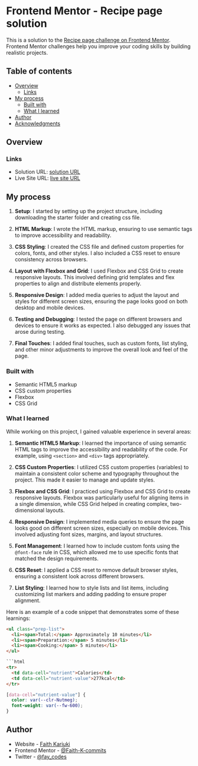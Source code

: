 # Frontend Mentor - Recipe page solution

This is a solution to the [Recipe page challenge on Frontend Mentor](https://www.frontendmentor.io/challenges/recipe-page-KiTsR8QQKm). Frontend Mentor challenges help you improve your coding skills by building realistic projects.

## Table of contents

- [Overview](#overview)
  - [Links](#links)
- [My process](#my-process)
  - [Built with](#built-with)
  - [What I learned](#what-i-learned)
- [Author](#author)
- [Acknowledgments](#acknowledgments)

## Overview

### Links

- Solution URL: [solution URL](https://github.com/Faith-K-commits/Frontend-mentaor-recipe-page.git)
- Live Site URL: [live site URL](hhttps://faith-k-commits.github.io/Frontend-mentaor-recipe-page/)

## My process

1. **Setup**: I started by setting up the project structure, including downloading the starter folder and creating css file.

2. **HTML Markup**: I wrote the HTML markup, ensuring to use semantic tags to improve accessibility and readability.

3. **CSS Styling**: I created the CSS file and defined custom properties for colors, fonts, and other styles. I also included a CSS reset to ensure consistency across browsers.

4. **Layout with Flexbox and Grid**: I used Flexbox and CSS Grid to create responsive layouts. This involved defining grid templates and flex properties to align and distribute elements properly.

5. **Responsive Design**: I added media queries to adjust the layout and styles for different screen sizes, ensuring the page looks good on both desktop and mobile devices.

6. **Testing and Debugging**: I tested the page on different browsers and devices to ensure it works as expected. I also debugged any issues that arose during testing.

7. **Final Touches**: I added final touches, such as custom fonts, list styling, and other minor adjustments to improve the overall look and feel of the page.

### Built with

- Semantic HTML5 markup
- CSS custom properties
- Flexbox
- CSS Grid

### What I learned

While working on this project, I gained valuable experience in several areas:

1. **Semantic HTML5 Markup**: I learned the importance of using semantic HTML tags to improve the accessibility and readability of the code. For example, using `<section>` and `<div>` tags appropriately.

2. **CSS Custom Properties**: I utilized CSS custom properties (variables) to maintain a consistent color scheme and typography throughout the project. This made it easier to manage and update styles.

3. **Flexbox and CSS Grid**: I practiced using Flexbox and CSS Grid to create responsive layouts. Flexbox was particularly useful for aligning items in a single dimension, while CSS Grid helped in creating complex, two-dimensional layouts.

4. **Responsive Design**: I implemented media queries to ensure the page looks good on different screen sizes, especially on mobile devices. This involved adjusting font sizes, margins, and layout structures.

5. **Font Management**: I learned how to include custom fonts using the `@font-face` rule in CSS, which allowed me to use specific fonts that matched the design requirements.

6. **CSS Reset**: I applied a CSS reset to remove default browser styles, ensuring a consistent look across different browsers.

7. **List Styling**: I learned how to style lists and list items, including customizing list markers and adding padding to ensure proper alignment.

Here is an example of a code snippet that demonstrates some of these learnings:

````html
<ul class="prep-list">
  <li><span>Total:</span> Approximately 10 minutes</li>
  <li><span>Preparation:</span> 5 minutes</li>
  <li><span>Cooking:</span> 5 minutes</li>
</ul>

```html
<tr>
  <td data-cell="nutrient">Calories</td>
  <td data-cell="nutrient-value">277kcal</td>
</tr>
````

```css
[data-cell="nutrient-value"] {
  color: var(--clr-Nutmeg);
  font-weight: var(--fw-600);
}
```

## Author

- Website - [Faith Kariuki](https://faith-k-commits.github.io/Faith-K-commits.portfolio/)
- Frontend Mentor - [@Faith-K-commits](https://www.frontendmentor.io/profile/Faith-K-commits)
- Twitter - [@fay_codes](https://x.com/fay_codes)
